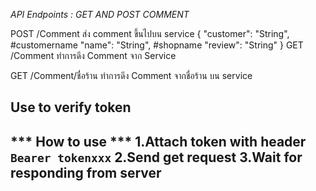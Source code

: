 *API Endpoints : GET AND POST COMMENT*

POST /Comment
ส่ง comment ขึ้นไปบน service
{
        "customer": "String", #customername
        "name": "String", #shopname
        "review": "String"
}
GET /Comment
ทำการดึง Comment จาก Service 

GET /Comment/ชื่อร้าน
ทำการดึง Comment จากชื่อร้าน บน service 

Use to verify token 
-------------------
*** How to use ***
1.Attach token with header `Bearer tokenxxx`
2.Send get request
3.Wait for responding from server
-------------------

